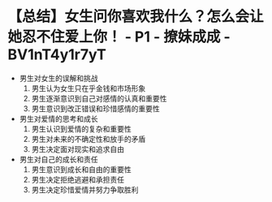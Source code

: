 # 【总结】女生问你喜欢我什么？怎么会让她忍不住爱上你！ - P1 - 撩妹成成 - BV1nT4y1r7yT

-   男生对女生的误解和挑战
    1.  男生认为女生只在乎金钱和市场形象
    2.  男生逐渐意识到自己对感情的认真和重要性
    3.  男生意识到改正错误和珍惜感情的重要性
-   男生对爱情的思考和成长
    1.  男生认识到爱情的复杂和重要性
    2.  男生对未来的不确定性和放手的矛盾
    3.  男生决定面对现实和追求自由
-   男生对自己的成长和责任
    1.  男生意识到成长和自由的重要性
    2.  男生决定拒绝逃避和承担责任
    3.  男生决定珍惜爱情并努力争取胜利